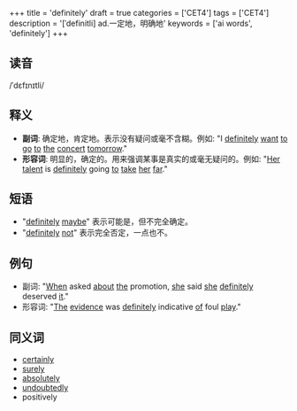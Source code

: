 +++
title = 'definitely'
draft = true
categories = ['CET4']
tags = ['CET4']
description = '[ˈdefinitli] ad.一定地，明确地'
keywords = ['ai words', 'definitely']
+++

## 读音
/ˈdɛfɪnɪtli/

## 释义
- **副词**: 确定地，肯定地。表示没有疑问或毫不含糊。例如: "I [definitely](/post/definitely/) [want](/post/want/) [to](/post/to/) [go](/post/go/) [to](/post/to/) [the](/post/the/) [concert](/post/concert/) [tomorrow](/post/tomorrow/)."
- **形容词**: 明显的，确定的。用来强调某事是真实的或毫无疑问的。例如: "[Her](/post/her/) [talent](/post/talent/) is [definitely](/post/definitely/) going [to](/post/to/) [take](/post/take/) [her](/post/her/) [far](/post/far/)."

## 短语
- "[definitely](/post/definitely/) [maybe](/post/maybe/)" 表示可能是，但不完全确定。
- "[definitely](/post/definitely/) [not](/post/not/)" 表示完全否定，一点也不。

## 例句
- 副词: "[When](/post/when/) asked [about](/post/about/) [the](/post/the/) promotion, [she](/post/she/) said [she](/post/she/) [definitely](/post/definitely/) deserved [it](/post/it/)."
- 形容词: "[The](/post/the/) [evidence](/post/evidence/) was [definitely](/post/definitely/) indicative [of](/post/of/) foul [play](/post/play/)."

## 同义词
- [certainly](/post/certainly/)
- [surely](/post/surely/)
- [absolutely](/post/absolutely/)
- [undoubtedly](/post/undoubtedly/)
- positively
